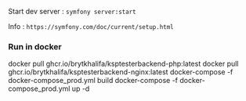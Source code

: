 Start dev server : `symfony server:start`

Info : `https://symfony.com/doc/current/setup.html`


### Run in docker
docker pull ghcr.io/brytkhalifa/ksptesterbackend-php:latest
docker pull ghcr.io/brytkhalifa/ksptesterbackend-nginx:latest
docker-compose -f docker-compose_prod.yml build
docker-compose -f docker-compose_prod.yml up -d